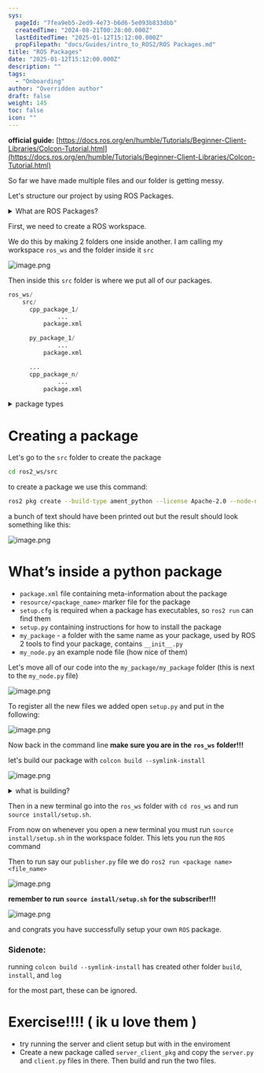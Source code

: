 ```yaml
---
sys:
  pageId: "7fea9eb5-2ed9-4e73-b6d6-5e093b833dbb"
  createdTime: "2024-08-21T00:28:00.000Z"
  lastEditedTime: "2025-01-12T15:12:00.000Z"
  propFilepath: "docs/Guides/intro_to_ROS2/ROS Packages.md"
title: "ROS Packages"
date: "2025-01-12T15:12:00.000Z"
description: ""
tags:
  - "Onboarding"
author: "Overridden author"
draft: false
weight: 145
toc: false
icon: ""
---
```


**official guide:** [https://docs.ros.org/en/humble/Tutorials/Beginner-Client-Libraries/Colcon-Tutorial.html](https://docs.ros.org/en/humble/Tutorials/Beginner-Client-Libraries/Colcon-Tutorial.html)

So far we have made multiple files and our folder is getting messy.

Let's structure our project by using ROS Packages.

<details>

<summary>What are ROS Packages?</summary>

ROS Packages are, as the name implies, packages of code that are highly sharable between ROS developers.

They consist of a folder, `package.xml` file, and source code

```python
      cpp_package_1/
		      ... imagine much code files here ..
          package.xml
```

</details>

First, we need to create a ROS workspace.

We do this by making 2 folders one inside another. I am calling my workspace `ros_ws` and the folder inside it `src`

![image.png](https://prod-files-secure.s3.us-west-2.amazonaws.com/d518164a-d88e-44d1-a4ee-3adb3bd8bce0/70706947-fd18-4537-a67b-e12946812d31/image.png?X-Amz-Algorithm=AWS4-HMAC-SHA256&X-Amz-Content-Sha256=UNSIGNED-PAYLOAD&X-Amz-Credential=ASIAZI2LB466TPWTDP7G%2F20250704%2Fus-west-2%2Fs3%2Faws4_request&X-Amz-Date=20250704T121624Z&X-Amz-Expires=3600&X-Amz-Security-Token=IQoJb3JpZ2luX2VjECQaCXVzLXdlc3QtMiJHMEUCIFsWKSRAAg3bFHpwASQ7FP%2FfmcVYOiqtISL9HMJQr3XZAiEAqyy4Is%2FJk7o11AT1j%2FyExwMB3ZueKIS6GqFU7eQYNnAq%2FwMILBAAGgw2Mzc0MjMxODM4MDUiDDyxjMTI9YtXpohUXCrcA1uFqasjO6jCTQoqAZakWz8L8UlH7uPBvR2Ld8dIAZUyNXFBxTd7CxtQEp%2BU56YShVp%2FUiI9VjwXYIus1BpXPRklmCyKISO2hJg3vs9IZ98NoR5Ix%2B0Ui0Qg63n%2FMKWJ%2BOVRBrfNfP3RQrkseGHn8NkLp7pLvxI6T6pbMP1aO7S7bGvBhmj2mcH8bR3sxWwr7SHRPRL61kdCf7SUzxoBztp7CMWZZXmLa3uWy%2FzekLVVAGej7%2FMSiLsnPXyyic5pXLYslfDKTbxSHK6jOb4kR9pP68RNij1e72Y9amsNi907PDwTI3o7bcqlsHfs07ENaJUz0G73UDQ8HvAm7GJHeJ8jtw30IgMYPO4VNtfJ9PerdXoy5066q%2BjeGT38%2B4sG5vKljwQe24vAysyGKRUvGhYEaQjxx5UlJc%2BVyk%2FV0GArja6mLrtetUgIKH9C0sUJ55cI8W4e4%2F319%2BPivk%2BkNAcW6D59Ewz%2BwebA9r5D0WrwSPzKNbh1qdCzxdzZT01TWp4Ik8Jt908T%2FfWRh8ka46cQZOJNwzRP0UE38I4CeGnUkeB4mF3qNfrs6kD%2BuAkbHD1T6boXG0tS3cVVrjlGxn1auwwONTNvvY6hDDEOhKz1tyrpMawf0IIm%2F8ApMO3ynsMGOqUBkQgWb%2Bx3MkKeBrtKE15VoUaqyxG%2Bd0Epay2VSqMuYrikqdjA7KIce4j1wZDtmVLIb13S0hszWKtWPaSQJH8W6pXODVGvLYdfwKw9so5Iu3z9nyScy4FMkxHRn4ENByLvW7PdWDk61qZCNRjeKIq1LuSPJuhFs8Mj10LoYzMcWAUBOP%2BBvsSQ38aQSapSVW3FVKe3tAiVGdLF8u5EtztfNUVdIOlN&X-Amz-Signature=2593dc5c2c01a276f951adb1e2e8f194341c35ee6dfa18a00eaaca08414af00a&X-Amz-SignedHeaders=host&x-amz-checksum-mode=ENABLED&x-id=GetObject)

Then inside this `src` folder is where we put all of our packages.

```python
ros_ws/
    src/
      cpp_package_1/
		      ...
          package.xml

      py_package_1/
		      ...
          package.xml

      ...
      cpp_package_n/
		      ...
          package.xml

```

<details>

<summary>package types</summary>

packages can be either `C++` or python.

the intern file structure is different for each but for this guide we will stick to creating python packages

</details>

# Creating a package

Let's go to the `src` folder to create the package

```bash
cd ros2_ws/src
```

to create a package we use this command:

```bash
ros2 pkg create --build-type ament_python --license Apache-2.0 --node-name my_node my_package
```

a bunch of text should have been printed out but the result should look something like this:

![image.png](https://prod-files-secure.s3.us-west-2.amazonaws.com/d518164a-d88e-44d1-a4ee-3adb3bd8bce0/e6cf1e3f-8512-4a3e-b131-079f800bf3e8/image.png?X-Amz-Algorithm=AWS4-HMAC-SHA256&X-Amz-Content-Sha256=UNSIGNED-PAYLOAD&X-Amz-Credential=ASIAZI2LB466TPWTDP7G%2F20250704%2Fus-west-2%2Fs3%2Faws4_request&X-Amz-Date=20250704T121624Z&X-Amz-Expires=3600&X-Amz-Security-Token=IQoJb3JpZ2luX2VjECQaCXVzLXdlc3QtMiJHMEUCIFsWKSRAAg3bFHpwASQ7FP%2FfmcVYOiqtISL9HMJQr3XZAiEAqyy4Is%2FJk7o11AT1j%2FyExwMB3ZueKIS6GqFU7eQYNnAq%2FwMILBAAGgw2Mzc0MjMxODM4MDUiDDyxjMTI9YtXpohUXCrcA1uFqasjO6jCTQoqAZakWz8L8UlH7uPBvR2Ld8dIAZUyNXFBxTd7CxtQEp%2BU56YShVp%2FUiI9VjwXYIus1BpXPRklmCyKISO2hJg3vs9IZ98NoR5Ix%2B0Ui0Qg63n%2FMKWJ%2BOVRBrfNfP3RQrkseGHn8NkLp7pLvxI6T6pbMP1aO7S7bGvBhmj2mcH8bR3sxWwr7SHRPRL61kdCf7SUzxoBztp7CMWZZXmLa3uWy%2FzekLVVAGej7%2FMSiLsnPXyyic5pXLYslfDKTbxSHK6jOb4kR9pP68RNij1e72Y9amsNi907PDwTI3o7bcqlsHfs07ENaJUz0G73UDQ8HvAm7GJHeJ8jtw30IgMYPO4VNtfJ9PerdXoy5066q%2BjeGT38%2B4sG5vKljwQe24vAysyGKRUvGhYEaQjxx5UlJc%2BVyk%2FV0GArja6mLrtetUgIKH9C0sUJ55cI8W4e4%2F319%2BPivk%2BkNAcW6D59Ewz%2BwebA9r5D0WrwSPzKNbh1qdCzxdzZT01TWp4Ik8Jt908T%2FfWRh8ka46cQZOJNwzRP0UE38I4CeGnUkeB4mF3qNfrs6kD%2BuAkbHD1T6boXG0tS3cVVrjlGxn1auwwONTNvvY6hDDEOhKz1tyrpMawf0IIm%2F8ApMO3ynsMGOqUBkQgWb%2Bx3MkKeBrtKE15VoUaqyxG%2Bd0Epay2VSqMuYrikqdjA7KIce4j1wZDtmVLIb13S0hszWKtWPaSQJH8W6pXODVGvLYdfwKw9so5Iu3z9nyScy4FMkxHRn4ENByLvW7PdWDk61qZCNRjeKIq1LuSPJuhFs8Mj10LoYzMcWAUBOP%2BBvsSQ38aQSapSVW3FVKe3tAiVGdLF8u5EtztfNUVdIOlN&X-Amz-Signature=54e2a4c9ac7ca163d523fef3195727965489887464cddbb2e56811aa15e09e47&X-Amz-SignedHeaders=host&x-amz-checksum-mode=ENABLED&x-id=GetObject)

# What’s inside a python package

- `package.xml` file containing meta-information about the package
- `resource/<package_name>` marker file for the package
- `setup.cfg` is required when a package has executables, so `ros2 run` can find them
- `setup.py` containing instructions for how to install the package
- `my_package` - a folder with the same name as your package, used by ROS 2 tools to find your package, contains `__init__.py`
- `my_node.py` an example node file (how nice of them)

Let's move all of our code into the `my_package/my_package` folder (this is next to the `my_node.py` file)

![image.png](https://prod-files-secure.s3.us-west-2.amazonaws.com/d518164a-d88e-44d1-a4ee-3adb3bd8bce0/9ce58f11-0da9-4d3e-b86d-506a9685d378/image.png?X-Amz-Algorithm=AWS4-HMAC-SHA256&X-Amz-Content-Sha256=UNSIGNED-PAYLOAD&X-Amz-Credential=ASIAZI2LB466TPWTDP7G%2F20250704%2Fus-west-2%2Fs3%2Faws4_request&X-Amz-Date=20250704T121624Z&X-Amz-Expires=3600&X-Amz-Security-Token=IQoJb3JpZ2luX2VjECQaCXVzLXdlc3QtMiJHMEUCIFsWKSRAAg3bFHpwASQ7FP%2FfmcVYOiqtISL9HMJQr3XZAiEAqyy4Is%2FJk7o11AT1j%2FyExwMB3ZueKIS6GqFU7eQYNnAq%2FwMILBAAGgw2Mzc0MjMxODM4MDUiDDyxjMTI9YtXpohUXCrcA1uFqasjO6jCTQoqAZakWz8L8UlH7uPBvR2Ld8dIAZUyNXFBxTd7CxtQEp%2BU56YShVp%2FUiI9VjwXYIus1BpXPRklmCyKISO2hJg3vs9IZ98NoR5Ix%2B0Ui0Qg63n%2FMKWJ%2BOVRBrfNfP3RQrkseGHn8NkLp7pLvxI6T6pbMP1aO7S7bGvBhmj2mcH8bR3sxWwr7SHRPRL61kdCf7SUzxoBztp7CMWZZXmLa3uWy%2FzekLVVAGej7%2FMSiLsnPXyyic5pXLYslfDKTbxSHK6jOb4kR9pP68RNij1e72Y9amsNi907PDwTI3o7bcqlsHfs07ENaJUz0G73UDQ8HvAm7GJHeJ8jtw30IgMYPO4VNtfJ9PerdXoy5066q%2BjeGT38%2B4sG5vKljwQe24vAysyGKRUvGhYEaQjxx5UlJc%2BVyk%2FV0GArja6mLrtetUgIKH9C0sUJ55cI8W4e4%2F319%2BPivk%2BkNAcW6D59Ewz%2BwebA9r5D0WrwSPzKNbh1qdCzxdzZT01TWp4Ik8Jt908T%2FfWRh8ka46cQZOJNwzRP0UE38I4CeGnUkeB4mF3qNfrs6kD%2BuAkbHD1T6boXG0tS3cVVrjlGxn1auwwONTNvvY6hDDEOhKz1tyrpMawf0IIm%2F8ApMO3ynsMGOqUBkQgWb%2Bx3MkKeBrtKE15VoUaqyxG%2Bd0Epay2VSqMuYrikqdjA7KIce4j1wZDtmVLIb13S0hszWKtWPaSQJH8W6pXODVGvLYdfwKw9so5Iu3z9nyScy4FMkxHRn4ENByLvW7PdWDk61qZCNRjeKIq1LuSPJuhFs8Mj10LoYzMcWAUBOP%2BBvsSQ38aQSapSVW3FVKe3tAiVGdLF8u5EtztfNUVdIOlN&X-Amz-Signature=3c447c91d7ec60688ce37ec6fd5d9cef3feafbf64a493e05b486b31f73dddfab&X-Amz-SignedHeaders=host&x-amz-checksum-mode=ENABLED&x-id=GetObject)

To register all the new files we added open `setup.py` and put in the following:

![image.png](https://prod-files-secure.s3.us-west-2.amazonaws.com/d518164a-d88e-44d1-a4ee-3adb3bd8bce0/1cd7c262-4cae-4496-9d75-c178537d24a2/image.png?X-Amz-Algorithm=AWS4-HMAC-SHA256&X-Amz-Content-Sha256=UNSIGNED-PAYLOAD&X-Amz-Credential=ASIAZI2LB466TPWTDP7G%2F20250704%2Fus-west-2%2Fs3%2Faws4_request&X-Amz-Date=20250704T121624Z&X-Amz-Expires=3600&X-Amz-Security-Token=IQoJb3JpZ2luX2VjECQaCXVzLXdlc3QtMiJHMEUCIFsWKSRAAg3bFHpwASQ7FP%2FfmcVYOiqtISL9HMJQr3XZAiEAqyy4Is%2FJk7o11AT1j%2FyExwMB3ZueKIS6GqFU7eQYNnAq%2FwMILBAAGgw2Mzc0MjMxODM4MDUiDDyxjMTI9YtXpohUXCrcA1uFqasjO6jCTQoqAZakWz8L8UlH7uPBvR2Ld8dIAZUyNXFBxTd7CxtQEp%2BU56YShVp%2FUiI9VjwXYIus1BpXPRklmCyKISO2hJg3vs9IZ98NoR5Ix%2B0Ui0Qg63n%2FMKWJ%2BOVRBrfNfP3RQrkseGHn8NkLp7pLvxI6T6pbMP1aO7S7bGvBhmj2mcH8bR3sxWwr7SHRPRL61kdCf7SUzxoBztp7CMWZZXmLa3uWy%2FzekLVVAGej7%2FMSiLsnPXyyic5pXLYslfDKTbxSHK6jOb4kR9pP68RNij1e72Y9amsNi907PDwTI3o7bcqlsHfs07ENaJUz0G73UDQ8HvAm7GJHeJ8jtw30IgMYPO4VNtfJ9PerdXoy5066q%2BjeGT38%2B4sG5vKljwQe24vAysyGKRUvGhYEaQjxx5UlJc%2BVyk%2FV0GArja6mLrtetUgIKH9C0sUJ55cI8W4e4%2F319%2BPivk%2BkNAcW6D59Ewz%2BwebA9r5D0WrwSPzKNbh1qdCzxdzZT01TWp4Ik8Jt908T%2FfWRh8ka46cQZOJNwzRP0UE38I4CeGnUkeB4mF3qNfrs6kD%2BuAkbHD1T6boXG0tS3cVVrjlGxn1auwwONTNvvY6hDDEOhKz1tyrpMawf0IIm%2F8ApMO3ynsMGOqUBkQgWb%2Bx3MkKeBrtKE15VoUaqyxG%2Bd0Epay2VSqMuYrikqdjA7KIce4j1wZDtmVLIb13S0hszWKtWPaSQJH8W6pXODVGvLYdfwKw9so5Iu3z9nyScy4FMkxHRn4ENByLvW7PdWDk61qZCNRjeKIq1LuSPJuhFs8Mj10LoYzMcWAUBOP%2BBvsSQ38aQSapSVW3FVKe3tAiVGdLF8u5EtztfNUVdIOlN&X-Amz-Signature=8631f01ef85ccf9656a46fa1be66a8fd78402155009db2ab3ae5648173fe8776&X-Amz-SignedHeaders=host&x-amz-checksum-mode=ENABLED&x-id=GetObject)

Now back in the command line **make sure you are in the** **`ros_ws`** **folder!!!**

let's build our package with `colcon build --symlink-install`

![image.png](https://prod-files-secure.s3.us-west-2.amazonaws.com/d518164a-d88e-44d1-a4ee-3adb3bd8bce0/2f2a0d27-b173-48fd-b189-5f5c0ce65619/image.png?X-Amz-Algorithm=AWS4-HMAC-SHA256&X-Amz-Content-Sha256=UNSIGNED-PAYLOAD&X-Amz-Credential=ASIAZI2LB466TPWTDP7G%2F20250704%2Fus-west-2%2Fs3%2Faws4_request&X-Amz-Date=20250704T121624Z&X-Amz-Expires=3600&X-Amz-Security-Token=IQoJb3JpZ2luX2VjECQaCXVzLXdlc3QtMiJHMEUCIFsWKSRAAg3bFHpwASQ7FP%2FfmcVYOiqtISL9HMJQr3XZAiEAqyy4Is%2FJk7o11AT1j%2FyExwMB3ZueKIS6GqFU7eQYNnAq%2FwMILBAAGgw2Mzc0MjMxODM4MDUiDDyxjMTI9YtXpohUXCrcA1uFqasjO6jCTQoqAZakWz8L8UlH7uPBvR2Ld8dIAZUyNXFBxTd7CxtQEp%2BU56YShVp%2FUiI9VjwXYIus1BpXPRklmCyKISO2hJg3vs9IZ98NoR5Ix%2B0Ui0Qg63n%2FMKWJ%2BOVRBrfNfP3RQrkseGHn8NkLp7pLvxI6T6pbMP1aO7S7bGvBhmj2mcH8bR3sxWwr7SHRPRL61kdCf7SUzxoBztp7CMWZZXmLa3uWy%2FzekLVVAGej7%2FMSiLsnPXyyic5pXLYslfDKTbxSHK6jOb4kR9pP68RNij1e72Y9amsNi907PDwTI3o7bcqlsHfs07ENaJUz0G73UDQ8HvAm7GJHeJ8jtw30IgMYPO4VNtfJ9PerdXoy5066q%2BjeGT38%2B4sG5vKljwQe24vAysyGKRUvGhYEaQjxx5UlJc%2BVyk%2FV0GArja6mLrtetUgIKH9C0sUJ55cI8W4e4%2F319%2BPivk%2BkNAcW6D59Ewz%2BwebA9r5D0WrwSPzKNbh1qdCzxdzZT01TWp4Ik8Jt908T%2FfWRh8ka46cQZOJNwzRP0UE38I4CeGnUkeB4mF3qNfrs6kD%2BuAkbHD1T6boXG0tS3cVVrjlGxn1auwwONTNvvY6hDDEOhKz1tyrpMawf0IIm%2F8ApMO3ynsMGOqUBkQgWb%2Bx3MkKeBrtKE15VoUaqyxG%2Bd0Epay2VSqMuYrikqdjA7KIce4j1wZDtmVLIb13S0hszWKtWPaSQJH8W6pXODVGvLYdfwKw9so5Iu3z9nyScy4FMkxHRn4ENByLvW7PdWDk61qZCNRjeKIq1LuSPJuhFs8Mj10LoYzMcWAUBOP%2BBvsSQ38aQSapSVW3FVKe3tAiVGdLF8u5EtztfNUVdIOlN&X-Amz-Signature=97540495564cd388f2b17e39d38165da32eaeb159a98efb5a4c3c3701c3de07f&X-Amz-SignedHeaders=host&x-amz-checksum-mode=ENABLED&x-id=GetObject)

<details>

<summary>what is building?</summary>

if you are a CS major at Rose-Hulman you will learn the answer to this in CSSE132

but TLDR; is it combines all the code files into one program that can be run easily 

</details>

Then in a new terminal go into the `ros_ws` folder with `cd ros_ws` and run `source install/setup.sh`. 

From now on whenever you open a new terminal you must run `source install/setup.sh` in the workspace folder. This lets you run the `ROS` command

Then to run say our `publisher.py` file we do `ros2 run <package name> <file_name>`

![image.png](https://prod-files-secure.s3.us-west-2.amazonaws.com/d518164a-d88e-44d1-a4ee-3adb3bd8bce0/4f4b1219-3a44-4632-aa0a-ce3471699f59/image.png?X-Amz-Algorithm=AWS4-HMAC-SHA256&X-Amz-Content-Sha256=UNSIGNED-PAYLOAD&X-Amz-Credential=ASIAZI2LB466TPWTDP7G%2F20250704%2Fus-west-2%2Fs3%2Faws4_request&X-Amz-Date=20250704T121624Z&X-Amz-Expires=3600&X-Amz-Security-Token=IQoJb3JpZ2luX2VjECQaCXVzLXdlc3QtMiJHMEUCIFsWKSRAAg3bFHpwASQ7FP%2FfmcVYOiqtISL9HMJQr3XZAiEAqyy4Is%2FJk7o11AT1j%2FyExwMB3ZueKIS6GqFU7eQYNnAq%2FwMILBAAGgw2Mzc0MjMxODM4MDUiDDyxjMTI9YtXpohUXCrcA1uFqasjO6jCTQoqAZakWz8L8UlH7uPBvR2Ld8dIAZUyNXFBxTd7CxtQEp%2BU56YShVp%2FUiI9VjwXYIus1BpXPRklmCyKISO2hJg3vs9IZ98NoR5Ix%2B0Ui0Qg63n%2FMKWJ%2BOVRBrfNfP3RQrkseGHn8NkLp7pLvxI6T6pbMP1aO7S7bGvBhmj2mcH8bR3sxWwr7SHRPRL61kdCf7SUzxoBztp7CMWZZXmLa3uWy%2FzekLVVAGej7%2FMSiLsnPXyyic5pXLYslfDKTbxSHK6jOb4kR9pP68RNij1e72Y9amsNi907PDwTI3o7bcqlsHfs07ENaJUz0G73UDQ8HvAm7GJHeJ8jtw30IgMYPO4VNtfJ9PerdXoy5066q%2BjeGT38%2B4sG5vKljwQe24vAysyGKRUvGhYEaQjxx5UlJc%2BVyk%2FV0GArja6mLrtetUgIKH9C0sUJ55cI8W4e4%2F319%2BPivk%2BkNAcW6D59Ewz%2BwebA9r5D0WrwSPzKNbh1qdCzxdzZT01TWp4Ik8Jt908T%2FfWRh8ka46cQZOJNwzRP0UE38I4CeGnUkeB4mF3qNfrs6kD%2BuAkbHD1T6boXG0tS3cVVrjlGxn1auwwONTNvvY6hDDEOhKz1tyrpMawf0IIm%2F8ApMO3ynsMGOqUBkQgWb%2Bx3MkKeBrtKE15VoUaqyxG%2Bd0Epay2VSqMuYrikqdjA7KIce4j1wZDtmVLIb13S0hszWKtWPaSQJH8W6pXODVGvLYdfwKw9so5Iu3z9nyScy4FMkxHRn4ENByLvW7PdWDk61qZCNRjeKIq1LuSPJuhFs8Mj10LoYzMcWAUBOP%2BBvsSQ38aQSapSVW3FVKe3tAiVGdLF8u5EtztfNUVdIOlN&X-Amz-Signature=a1a6306266ebf1ba9eb398c435d9d83ce369f1da2ebf439360d3acdd536bf041&X-Amz-SignedHeaders=host&x-amz-checksum-mode=ENABLED&x-id=GetObject)

**remember to run** **`source install/setup.sh`** **for the subscriber!!!**

![image.png](https://prod-files-secure.s3.us-west-2.amazonaws.com/d518164a-d88e-44d1-a4ee-3adb3bd8bce0/02121119-dad4-49ec-8356-c956108b4243/image.png?X-Amz-Algorithm=AWS4-HMAC-SHA256&X-Amz-Content-Sha256=UNSIGNED-PAYLOAD&X-Amz-Credential=ASIAZI2LB466TPWTDP7G%2F20250704%2Fus-west-2%2Fs3%2Faws4_request&X-Amz-Date=20250704T121624Z&X-Amz-Expires=3600&X-Amz-Security-Token=IQoJb3JpZ2luX2VjECQaCXVzLXdlc3QtMiJHMEUCIFsWKSRAAg3bFHpwASQ7FP%2FfmcVYOiqtISL9HMJQr3XZAiEAqyy4Is%2FJk7o11AT1j%2FyExwMB3ZueKIS6GqFU7eQYNnAq%2FwMILBAAGgw2Mzc0MjMxODM4MDUiDDyxjMTI9YtXpohUXCrcA1uFqasjO6jCTQoqAZakWz8L8UlH7uPBvR2Ld8dIAZUyNXFBxTd7CxtQEp%2BU56YShVp%2FUiI9VjwXYIus1BpXPRklmCyKISO2hJg3vs9IZ98NoR5Ix%2B0Ui0Qg63n%2FMKWJ%2BOVRBrfNfP3RQrkseGHn8NkLp7pLvxI6T6pbMP1aO7S7bGvBhmj2mcH8bR3sxWwr7SHRPRL61kdCf7SUzxoBztp7CMWZZXmLa3uWy%2FzekLVVAGej7%2FMSiLsnPXyyic5pXLYslfDKTbxSHK6jOb4kR9pP68RNij1e72Y9amsNi907PDwTI3o7bcqlsHfs07ENaJUz0G73UDQ8HvAm7GJHeJ8jtw30IgMYPO4VNtfJ9PerdXoy5066q%2BjeGT38%2B4sG5vKljwQe24vAysyGKRUvGhYEaQjxx5UlJc%2BVyk%2FV0GArja6mLrtetUgIKH9C0sUJ55cI8W4e4%2F319%2BPivk%2BkNAcW6D59Ewz%2BwebA9r5D0WrwSPzKNbh1qdCzxdzZT01TWp4Ik8Jt908T%2FfWRh8ka46cQZOJNwzRP0UE38I4CeGnUkeB4mF3qNfrs6kD%2BuAkbHD1T6boXG0tS3cVVrjlGxn1auwwONTNvvY6hDDEOhKz1tyrpMawf0IIm%2F8ApMO3ynsMGOqUBkQgWb%2Bx3MkKeBrtKE15VoUaqyxG%2Bd0Epay2VSqMuYrikqdjA7KIce4j1wZDtmVLIb13S0hszWKtWPaSQJH8W6pXODVGvLYdfwKw9so5Iu3z9nyScy4FMkxHRn4ENByLvW7PdWDk61qZCNRjeKIq1LuSPJuhFs8Mj10LoYzMcWAUBOP%2BBvsSQ38aQSapSVW3FVKe3tAiVGdLF8u5EtztfNUVdIOlN&X-Amz-Signature=c76361d397bd705263df77b836ad697d7f216018b84ed8eafb0617da7d0f3a1d&X-Amz-SignedHeaders=host&x-amz-checksum-mode=ENABLED&x-id=GetObject)

and congrats you have successfully setup your own `ROS` package.

### Sidenote:

running `colcon build --symlink-install` has created other folder `build`, `install`, and `log`

for the most part, these can be ignored.

# Exercise!!!! ( ik u love them )

- try running the server and client setup but with in the enviroment
- Create a new package called `server_client_pkg` and copy the `server.py` and `client.py` files in there. Then build and run the two files.
